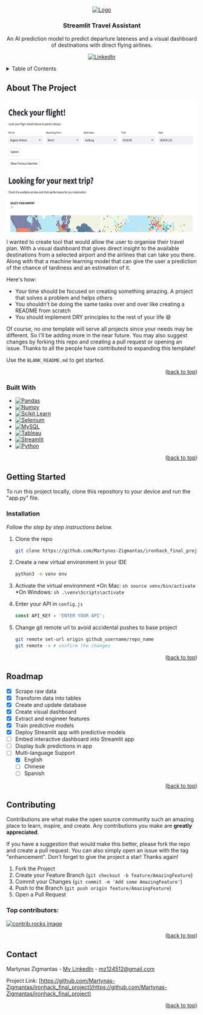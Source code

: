 <!-- Improved compatibility of back to top link: See: https://github.com/othneildrew/Best-README-Template/pull/73 -->
<a id="readme-top"></a>
<!--
*** Thanks for checking out the Best-README-Template. If you have a suggestion
*** that would make this better, please fork the repo and create a pull request
*** or simply open an issue with the tag "enhancement".
*** Don't forget to give the project a star!
*** Thanks again! Now go create something AMAZING! :D
-->



<!-- PROJECT SHIELDS -->
<!--
*** I'm using markdown "reference style" links for readability.
*** Reference links are enclosed in brackets [ ] instead of parentheses ( ).
*** See the bottom of this document for the declaration of the reference variables
*** for contributors-url, forks-url, etc. This is an optional, concise syntax you may use.
*** https://www.markdownguide.org/basic-syntax/#reference-style-links
-->



<!-- PROJECT LOGO -->
<br />
<div align="center">
  <a href="https://github.com/Martynas-Zigmantas/ironhack_final_project">
    <img src="AI Model/images/home_image.png" alt="Logo" width="1200" height="150">
  </a>

  <h3 align="center">Streamlit Travel Assistant</h3>

  <p align="center">
    An AI prediction model to predict departure lateness and a visual dashboard of destinations with direct flying airlines.
    <br />
  </p>
</div>

<div align="center">

[![LinkedIn][linkedin-shield]][linkedin-url]

</div>

<!-- TABLE OF CONTENTS -->
<details>
  <summary>Table of Contents</summary>
  <ol>
    <li>
      <a href="#about-the-project">About The Project</a>
      <ul>
        <li><a href="#built-with">Built With</a></li>
      </ul>
    </li>
    <li>
      <a href="#getting-started">Getting Started</a>
      <ul>
        <li><a href="#prerequisites">Prerequisites</a></li>
        <li><a href="#installation">Installation</a></li>
      </ul>
    </li>
    <li><a href="#usage">Usage</a></li>
    <li><a href="#roadmap">Roadmap</a></li>
    <li><a href="#contributing">Contributing</a></li>
    <li><a href="#license">License</a></li>
    <li><a href="#contact">Contact</a></li>
    <li><a href="#acknowledgments">Acknowledgments</a></li>
  </ol>
</details>


<!-- ABOUT THE PROJECT -->
## About The Project

<div align="center">
  <a href="https://github.com/Martynas-Zigmantas/ironhack_final_project">
    <img src="AI Model/images/screen_shot.png" alt="Screen shot" width="650" height="350">
  </a>
</div>


I wanted to create tool that would allow the user to organise their travel plan. With a visual dashboard that gives direct insight to the available destinations from a selected airport and the airlines that can take you there. Along with that a machine learning model that can give the user a prediction of the chance of tardiness and an estimation of it.

Here's how:
* Your time should be focused on creating something amazing. A project that solves a problem and helps others
* You shouldn't be doing the same tasks over and over like creating a README from scratch
* You should implement DRY principles to the rest of your life :smile:

Of course, no one template will serve all projects since your needs may be different. So I'll be adding more in the near future. You may also suggest changes by forking this repo and creating a pull request or opening an issue. Thanks to all the people have contributed to expanding this template!

Use the `BLANK_README.md` to get started.

<p align="right">(<a href="#readme-top">back to top</a>)</p>



### Built With


* [![Pandas][Pandas.js]][Pandas-url]
* [![Numpy][Numpy.js]][Numpy-url]
* [![Scikit Learn][Scikit.js]][Scikit-url]
* [![Selenium][Selenium.js]][Selenium-url]
* [![MySQL][MySQL.js]][MySQL-url]
* [![Tableau][Tableau.js]][Tableau-url]
* [![Streamlit][Streamlit.js]][Streamlit-url]
* [![Python][Python.js]][Python-url]


<p align="right">(<a href="#readme-top">back to top</a>)</p>



<!-- GETTING STARTED -->
## Getting Started

To run this project locally, clone this repository to your device and run the "app.py" file.


### Installation

_Follow the step by step instructions below._

1. Clone the repo
   ```sh
   git clone https://github.com/Martynas-Zigmantas/ironhack_final_project.git
   ```
2. Create a new virtual environment in your IDE
   ```sh
   python3 -m venv env
   ```

3. Activate the virtual environment
   *On Mac:
	   ```sh
	   source venv/bin/activate
	   ```
   *On Windows:
	   ```sh
	   .\venv\Scripts\activate
	   ```

3. Enter your API in `config.js`
   ```js
   const API_KEY = 'ENTER YOUR API';
   ```
4. Change git remote url to avoid accidental pushes to base project
   ```sh
   git remote set-url origin github_username/repo_name
   git remote -v # confirm the changes
   ```

<p align="right">(<a href="#readme-top">back to top</a>)</p>



<!-- ROADMAP -->
## Roadmap

- [x] Scrape raw data
- [x] Transform data into tables
- [x] Create and update database
- [x] Create visual dashboard
- [x] Extract and engineer features
- [x] Train predictive models
- [x] Deploy Streamlit app with predictive models
- [ ] Embed interactive dashboard into Streamlit app
- [ ] Display bulk predictions in app
- [ ] Multi-language Support
    - [x] English
    - [ ] Chinese
    - [ ] Spanish

<p align="right">(<a href="#readme-top">back to top</a>)</p>



<!-- CONTRIBUTING -->
## Contributing

Contributions are what make the open source community such an amazing place to learn, inspire, and create. Any contributions you make are **greatly appreciated**.

If you have a suggestion that would make this better, please fork the repo and create a pull request. You can also simply open an issue with the tag "enhancement".
Don't forget to give the project a star! Thanks again!

1. Fork the Project
2. Create your Feature Branch (`git checkout -b feature/AmazingFeature`)
3. Commit your Changes (`git commit -m 'Add some AmazingFeature'`)
4. Push to the Branch (`git push origin feature/AmazingFeature`)
5. Open a Pull Request

### Top contributors:

<a href="https://github.com/Martynas-Zigmantas/ironhack_final_project/graphs/contributors">
  <img src="https://contrib.rocks/image?repo=Martynas-Zigmantas/ironhack_final_project" alt="contrib.rocks image" />
</a>

<p align="right">(<a href="#readme-top">back to top</a>)</p>




<!-- CONTACT -->
## Contact

Martynas Zigmantas - [My LinkedIn](https://www.linkedin.com/in/martynas-zigmantas) - mz124512@gmail.com

Project Link: [https://github.com/Martynas-Zigmantas/ironhack_final_project](https://github.com/Martynas-Zigmantas/ironhack_final_project)

<p align="right">(<a href="#readme-top">back to top</a>)</p>



<!-- MARKDOWN LINKS & IMAGES -->
<!-- https://www.markdownguide.org/basic-syntax/#reference-style-links -->
[linkedin-shield]: https://img.shields.io/badge/-LinkedIn-black.svg?style=for-the-badge&logo=linkedin&colorB=555
[linkedin-url]: https://www.linkedin.com/in/martynas-zigmantas/
[product-screenshot]: images/screenshot.png
[Python.js]: https://img.shields.io/badge/python%203-3776AB?style=for-the-badge&logo=python&logoColor=white
[Python-url]: https://www.python.org/
[Pandas.js]: https://img.shields.io/badge/pandas-150458?style=for-the-badge&logo=pandas&logoColor=white
[Pandas-url]: https://pandas.pydata.org/
[Numpy.js]: https://img.shields.io/badge/numpy-013243?style=for-the-badge&logo=numpy&logoColor=white
[Numpy-url]: https://numpy.org/
[Scikit.js]: https://img.shields.io/badge/scikit--learn-F7931E?style=for-the-badge&logo=scikitlearn&logoColor=white
[Scikit-url]: https://scikit-learn.org/stable/
[Selenium.js]: https://img.shields.io/badge/selenium-43B02A?style=for-the-badge&logo=selenium&logoColor=white
[Selenium-url]: https://www.selenium.dev/
[MySQL.js]: https://img.shields.io/badge/mysql%20workbench-4479A1?style=for-the-badge&logo=mysql&logoColor=white
[MySQL-url]: https://www.mysql.com/
[Tableau.js]: https://img.shields.io/badge/tableau-E97627?style=for-the-badge&logo=tableau&logoColor=white
[Tableau-url]: https://public.tableau.com/app/discover
[Streamlit.js]: https://img.shields.io/badge/streamlit-FF4B4B?style=for-the-badge&logo=streamlit&logoColor=white
[Streamlit-url]: https://streamlit.io/